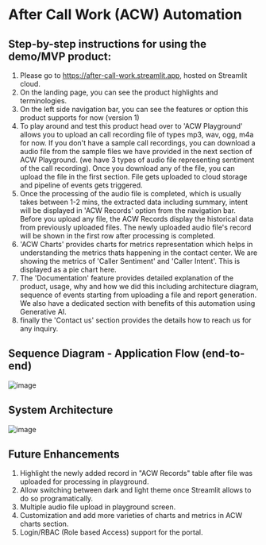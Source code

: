 # After Call Work (ACW) Automation
## Step-by-step instructions for using the demo/MVP product:
1. Please go to https://after-call-work.streamlit.app, hosted on Streamlit cloud.
2. On the landing page, you can see the product highlights and terminologies.
3. On the left side navigation bar, you can see the features or option this product supports for now (version 1)
4. To play around and test this product head over to 'ACW Playground' allows you to upload an call recording file of types mp3, wav, ogg, m4a for now. If you don't have a sample call recordings, you can download a audio file from the sample files we have provided in the next section of ACW Playground. (we have 3 types of audio file representing sentiment of the call recording). Once you download any of the file, you can upload the file in the first section. File gets uploaded to cloud storage and pipeline of events gets triggered.
5. Once the processing of the audio file is completed, which is usually takes between 1-2 mins, the extracted data including summary, intent will be displayed in 'ACW Records' option from the navigation bar. Before you upload any file, the ACW Records display the historical data from previously uploaded files. The newly uploaded audio file's record will be shown in the first row after processing is completed.
6. 'ACW Charts' provides charts for metrics representation which helps in understanding the metrics thats happening in the contact center. We are showing the metrics of 'Caller Sentiment' and 'Caller Intent'. This is displayed as a pie chart here.
7. The 'Documentation' feature provides detailed explanation of the product, usage, why and how we did this including architecture diagram, sequence of events starting from uploading a file and report generation. We also have a dedicated section with benefits of this automation using Generative AI.
8. finally the 'Contact us' section provides the details how to reach us for any inquiry.

## Sequence Diagram - Application Flow (end-to-end)
![image](https://github.com/technocouple/acw-ui/assets/127013183/a0952e2e-7a6e-4bd6-a63b-f82a3d295002)

## System Architecture
![image](https://github.com/technocouple/acw-ui/assets/127013183/784b34c6-6082-462f-82d1-2e22d73ce7ff)

## Future Enhancements
1. Highlight the newly added record in "ACW Records" table after file was uploaded for processing in playground.
2. Allow switching between dark and light theme once Streamlit allows to do so programatically.
3. Multiple audio file upload in playground screen.
4. Customization and add more varieties of charts and metrics in ACW charts section.
5. Login/RBAC (Role based Access) support for the portal.
